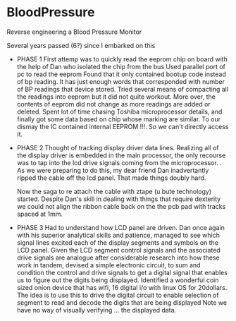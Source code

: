 # BloodPressure
Reverse engineering a Blood Pressure Monitor

Several years passed (6?) since I embarked on this
* PHASE 1
    First attemp was to quickly read the eeprom chip on board
    with the help of Dan who isolated the chip from the bus
    Used parallel port of pc to read the eeprom
    Found that it only contained bootup code instead of bp reading.
    It has just enough words that corresponded with 
    number of BP readings that device stored. Tried several means of
    compacting all the readings into eeprom but it did not quite
    workout. More over, the contents of eeprom did not change as more
    readings are added or deleted.
    Spent lot of time chasing Toshiba microprocessor details, and finally
     got some data based on chip whose marking are similar.
    To our dismay the IC contained internal EEPROM !!!. So we can't 
    directly access it.

* PHASE 2
    Thought of tracking display driver data lines.
    Realizing all of the display driver is embedded in the main processor,
    the only recourse was to tap into the lcd drive signals coming from the
    microprocessor. . As we were
    preparing to do this, my dear friend Dan inadvertantly ripped the cable
    off the lcd panel. That made things doubly hard. 

    Now the saga to re attach the cable with ztape (u bute technology) started.
    Despite Dan's skill in dealing with things that require dexterity
    we could not align the ribbon cable back on the the pcb pad with tracks spaced
    at 1mm. 

* PHASE 3
    Had to understand how LCD panel are driven. Dan once again with his superior
    analytical skills and patience, managed to see which signal lines excited each
    of the display segments and symbols on the LCD panel.
    Given the LCD segment control signals and the associated drive signals are analogue
    after considerable research into how these work in tandem, devised a simple
    electronic circuit, to sum and condition the control and drive signals to 
    get a digital signal that  enables us to figure out the digits being displayed. 
    Identified a wonderful coin sized onion device that has wifi, 16 digital i/o
    with linux OS for 20dollars. The idea is to use this to drive the digital circuit
    to enable selection of segment to read and decode the digits that are being displayed
    Note we have no way of visually verifying ... the displayed data.
